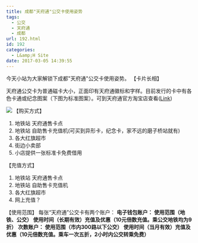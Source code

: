 ```yaml
---
title: 成都"天府通"公交卡使用姿势
tags:
  - 公交
  - 天府通
  - 成都
url: 192.html
id: 192
categories:
  - L&amp;H Site
date: 2017-03-05 14:39:55
---
```


今天小站为大家解锁下成都"天府通"公交卡使用姿势。 【卡片长相】

天府通公交卡为普通磁卡大小，正面印有天府通徽标和字样。目前发行的卡中有各色卡通或纪念图案（下图为标准图案）。可到天府通官方淘宝店查看([Link](https://shop.m.taobao.com/shop/shop_index.htm?spm=0.0.0.0&shop_id=174922064))

![](https://timgsa.baidu.com/timg?image&quality=80&size=b9999_10000&sec=1488682387418&di=b1b13add1bd595b357dfd0c659fb35c9&imgtype=0&src=http%3A%2F%2Fimg.mp.itc.cn%2Fupload%2F20160913%2Fc8e5831cf13c412fbb94d1ab5b779e89_th.jpeg) 【购买方式】

1.  地铁站 天府通售卡点
2.  地铁站 自助售卡充值机(可买到异形卡，纪念卡，家不远的磨子桥站就有)
3.  各大红旗超市
4.  街边小卖部
5.  小店提供一张标准卡免费借用

【充值方式】

1.  地铁站 天府通售卡点
2.  地铁站 自助售卡充值机
3.  各大红旗超市
4.  网上充值？

【使用范围】 每张“天府通”公交卡有两个账户： **电子钱包账户： 使用范围（地铁、公交） 使用时间（长期有效）充值及优惠（10元倍数充值。乘公交地铁均为9折）** **次数账户： 使用范围（市内300路以下公交） 使用时间（当月有效）充值及优惠（10元倍数充值。乘车一次五折，2小时内公交转乘免费）**